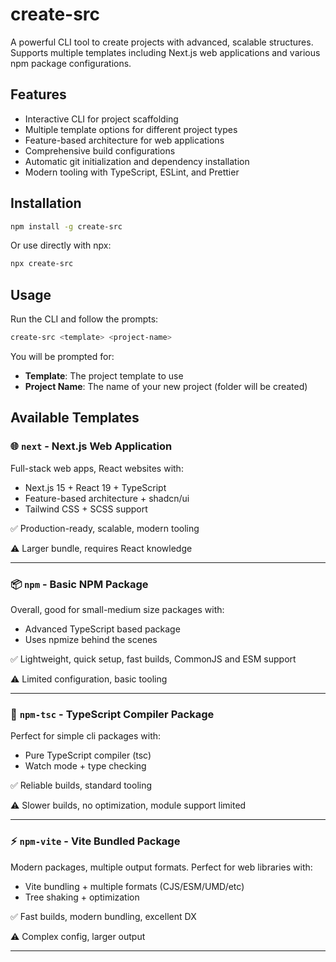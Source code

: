 # create-src

A powerful CLI tool to create projects with advanced, scalable structures. Supports multiple templates including Next.js web applications and various npm package configurations.

## Features

- Interactive CLI for project scaffolding
- Multiple template options for different project types
- Feature-based architecture for web applications
- Comprehensive build configurations
- Automatic git initialization and dependency installation
- Modern tooling with TypeScript, ESLint, and Prettier

## Installation

```bash
npm install -g create-src
```

Or use directly with npx:

```bash
npx create-src
```

## Usage

Run the CLI and follow the prompts:

```bash
create-src <template> <project-name>
```

You will be prompted for:

- **Template**: The project template to use
- **Project Name**: The name of your new project (folder will be created)

## Available Templates

### 🌐 `next` - Next.js Web Application

Full-stack web apps, React websites with:

- Next.js 15 + React 19 + TypeScript
- Feature-based architecture + shadcn/ui
- Tailwind CSS + SCSS support

✅ Production-ready, scalable, modern tooling

⚠️ Larger bundle, requires React knowledge

---

### 📦 `npm` - Basic NPM Package

Overall, good for small-medium size packages with:

- Advanced TypeScript based package
- Uses npmize behind the scenes

✅ Lightweight, quick setup, fast builds, CommonJS and ESM support

⚠️ Limited configuration, basic tooling

---

### 🔧 `npm-tsc` - TypeScript Compiler Package

Perfect for simple cli packages with:

- Pure TypeScript compiler (tsc)
- Watch mode + type checking

✅ Reliable builds, standard tooling

⚠️ Slower builds, no optimization, module support limited

---

### ⚡ `npm-vite` - Vite Bundled Package

Modern packages, multiple output formats. Perfect for web libraries with:

- Vite bundling + multiple formats (CJS/ESM/UMD/etc)
- Tree shaking + optimization

✅ Fast builds, modern bundling, excellent DX

⚠️ Complex config, larger output

---
